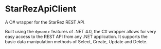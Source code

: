 StarRezApiClient
================

A C# wrapper for the StarRez REST API.

Built using the `dynamic` features of .NET 4.0, the C# wrapper allows for very easy access to the REST API from any .NET application. It supports the basic data manipulation methods of Select, Create, Update and Delete.
